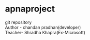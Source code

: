 # apnaproject
git repository
<br>
Author - chandan pradhan(developer)
<br>
Teacher- Shradha Khapra(Ex-Microsoft)
